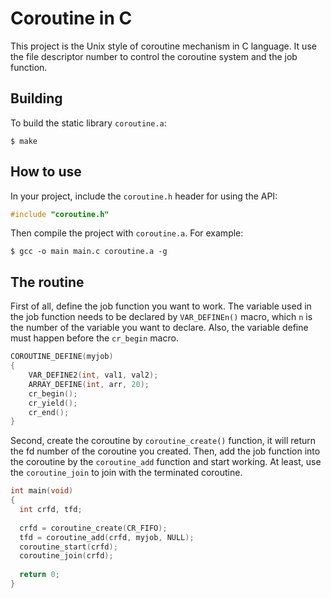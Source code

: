 # Coroutine in C

This project is the Unix style of coroutine mechanism in C language.
It use the file descriptor number to control the coroutine system and the job function.

Building
---
To build the static library `coroutine.a`:
```shell
$ make
```

How to use
---
In your project, include the `coroutine.h` header for using the API:
```cpp
#include "coroutine.h"
```

Then compile the project with `coroutine.a`. For example:
```shell
$ gcc -o main main.c coroutine.a -g
```

The routine
---
First of all, define the job function you want to work.
The variable used in the job function needs to be declared by `VAR_DEFINEn()` macro,
which `n` is the number of the variable you want to declare.
Also, the variable define must happen before the `cr_begin` macro.

```cpp
COROUTINE_DEFINE(myjob)
{
    VAR_DEFINE2(int, val1, val2);
    ARRAY_DEFINE(int, arr, 20);
    cr_begin();
    cr_yield();
    cr_end();
}
```

Second, create the coroutine by `coroutine_create()` function,
it will return the fd number of the coroutine you created.
Then, add the job function into the coroutine by the `coroutine_add` function and start working.
At least, use the `coroutine_join` to join with the terminated coroutine.

```cpp
int main(void)
{
  int crfd, tfd;
  
  crfd = coroutine_create(CR_FIFO);
  tfd = coroutine_add(crfd, myjob, NULL);
  coroutine_start(crfd);
  coroutine_join(crfd);
  
  return 0;
}
```
